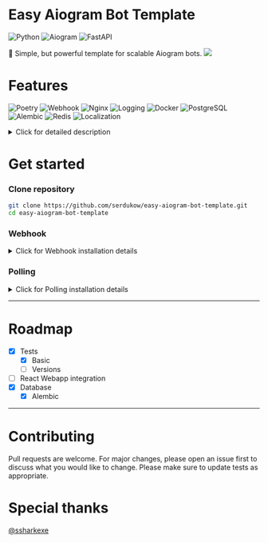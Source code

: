 
Easy Aiogram Bot Template
==============
![Python](https://img.shields.io/badge/python-3.12.3-yellow)
![Aiogram](https://img.shields.io/badge/Aiogram-3.17.0-blue)
![FastAPI](https://img.shields.io/badge/FastAPI-0.115.6-red)

🤖 Simple, but powerful template for scalable Aiogram bots.
![](https://i.imgur.com/waxVImv.png)


# Features


![Poetry](https://img.shields.io/badge/poetry-1f2e86?logo=poetry&logoColor=ffffff)
![Webhook](https://img.shields.io/badge/webhook-0075A8?logo=webhook&logoColor=ffffff)
![Nginx](https://img.shields.io/badge/Nginx-009639?logo=nginx&logoColor=ffffff)
![Logging](https://img.shields.io/badge/Logging-5f5f5f?logo=logstash&logoColor=ffffff)
![Docker](https://img.shields.io/badge/Docker-2496ED?logo=docker&logoColor=ffffff)
![PostgreSQL](https://img.shields.io/badge/PostgreSQL-4169E1?logo=postgresql&logoColor=ffffff)
![Alembic](https://img.shields.io/badge/Alembic-1D365D?logo=alembic&logoColor=ffffff)
![Redis](https://img.shields.io/badge/Redis-DC382D?logo=redis&logoColor=ffffff)
![Localization](https://img.shields.io/badge/Localization-4CAF50?logo=translate&logoColor=ffffff)

<details>
  <summary>Click for detailed description</summary>

- **Poetry**: As main dependency and package manager.


- **Webhook Support**: Easily configure and deploy bots with webhooks.


- **Nginx Integration**: Serving your bot over HTTPS and manage webhooks.


- **Logging & Monitoring**: Logging, debugging and monitoring.


- **Dockerized**: Fully Dockerized.


- **Postgres**: As main database storage.


- **Alembic**: Migration tool.


- **Redis**: As main cache storage


- **Localization**: Translatable support for different languages with.

</details>

Get started
==============

### Clone repository

```bash
git clone https://github.com/serdukow/easy-aiogram-bot-template.git
cd easy-aiogram-bot-template
```
### Webhook
<details>
  <summary>Click for Webhook installation details</summary>

Ensure you have your **own domain** and **any VPS**. 


To set up the webhook, **follow these steps**:

1. **Set your domain** in the `.env` file under the `NGINX_HOST` variable.
```
NGINX_HOST=your-domain.com
```
2. **Build and start** the Docker containers using the .env file:
```bash
docker compose --env-file .env build
docker compose run --rm -d -p 80:80 nginx
```

3. **Verify it** by using curl:
```
curl http://your-domain.com
```
If you receive an HTTP 301 redirect, everything is working fine.

4. **Simulate certificate issuance:**

```
docker compose run --rm certbot certonly --webroot --webroot-path /var/www/certbot/ --dry-run -d your-domain.com
```
If the dry run is successful, you should see a appropriate message

5. **Issue the SSL certificate:**

```
docker compose run --rm certbot certonly --webroot --webroot-path /var/www/certbot/ -d your-domain.com
```

6. **Stop the containers:**

```
docker compose kill && docker compose down
```

7. **Update docker-compose.yml for production:**

```
volumes:
# - ./nginx/initial:/etc/nginx/templates/:ro
- ./nginx/templates:/etc/nginx/templates/:ro
  ```

8. **Finally** verify  and restart with the final setup, do not forget to set this vars in `.env`:
```
USE_WEBHOOK=True
``` 
```
WEBHOOK_HOST='https://your-domain.com'
```
then run test:
```
poetry run pytest tests/test_webhook.py
```
finally compose
```
docker compose up --build
```

**Renewing SSL Certificate:**
After 3 months, you’ll need to renew the SSL certificate. To do so, run:
```
docker compose up
dockercompose run --rm certbot renew
```

</details>

### Polling
<details>
  <summary>Click for Polling installation details</summary>
To start bot without webhook, just fill `.env` with your keys, then verify it by run this command in terminal:
```
poetry run pytest tests/test_polling.py
```
then **remove services nginx, certbot** from `docker-compose.yml` and finally:
```
docker compose up --build
```
</details>

----------------------
Roadmap
==============

- [x] Tests
  - [x] Basic
  - [ ] Versions
- [ ] React Webapp integration
- [x] Database
  - [x] Alembic 
----------------------
Contributing
==============

Pull requests are welcome. For major changes, please open an issue first to discuss what you would like to change.
Please make sure to update tests as appropriate.

# Special thanks
[@ssharkexe](https://github.com/ssharkexe)




